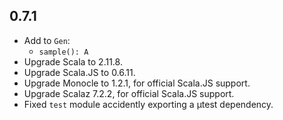 ## 0.7.1

* Add to `Gen`:
  * `sample(): A`
* Upgrade Scala to 2.11.8.
* Upgrade Scala.JS to 0.6.11.
* Upgrade Monocle to 1.2.1, for official Scala.JS support.
* Upgrade Scalaz 7.2.2, for official Scala.JS support.
* Fixed `test` module accidently exporting a μtest dependency.

